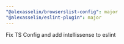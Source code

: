 ```yaml
---
"@alexasselin/browserslist-config": major
"@alexasselin/eslint-plugin": major
---
```


Fix TS Config and add intellissense to eslint
